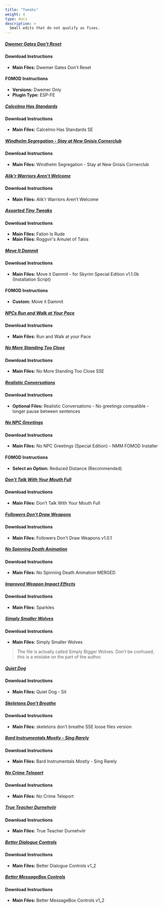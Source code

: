 ```yaml
---
title: "Tweaks"
weight: 4
type: docs
description: >
  Small edits that do not qualify as fixes.
---
```


##### [Dwemer Gates Don't Reset](https://www.nexusmods.com/skyrimspecialedition/mods/26331?tab=files)

#### Download Instructions

- **Main Files:** Dwemer Gates Don't Reset

#### FOMOD Instructions

- **Versions:** Dwemer Only
- **Plugin Type:** ESP-FE

##### [Calcelmo Has Standards](https://www.nexusmods.com/skyrimspecialedition/mods/26503?tab=files)

#### Download Instructions

- **Main Files:** Calcelmo Has Standards SE

##### [Windhelm Segregation - Stay at New Gnisis Cornerclub](https://www.nexusmods.com/skyrimspecialedition/mods/21181?tab=files)

#### Download Instructions

* **Main Files:** Windhelm Segregation - Stay at New Gnisis Cornerclub

##### [Alik’r Warriors Aren’t Welcome](https://www.nexusmods.com/skyrimspecialedition/mods/25384?tab=files)

#### Download Instructions

* **Main Files:** Alik’r Warriors Aren’t Welcome

##### [Assorted Tiny Tweaks](https://www.nexusmods.com/skyrimspecialedition/mods/43834?tab=files)

#### Download Instructions

* **Main Files:** Falion Is Rude
* **Main Files:** Roggvir's Amulet of Talos

##### [Move It Dammit](https://www.nexusmods.com/skyrimspecialedition/mods/752?tab=files)

#### Download Instructions

- **Main Files:** Move it Dammit - for Skyrim Special Edition v1.1.0b (Installation Script)

#### FOMOD Instructions

- **Custom:** Move it Dammit

##### [NPCs Run and Walk at Your Pace](https://www.nexusmods.com/skyrimspecialedition/mods/2482?tab=files)

#### Download Instructions

- **Main Files:** Run and Walk at your Pace

##### [No More Standing Too Close](https://www.nexusmods.com/skyrimspecialedition/mods/4784?tab=files)

#### Download Instructions

- **Main Files:** No More Standing Too Close SSE

##### [Realistic Conversations](https://www.nexusmods.com/skyrimspecialedition/mods/1717?tab=files)

#### Download Instructions

- **Optional Files:** Realistic Conversations - No greetings compatible - longer pause between sentences

##### [No NPC Greetings](https://www.nexusmods.com/skyrimspecialedition/mods/1044?tab=files)

#### Download Instructions

- **Main Files:** No NPC Greetings (Special Edition) - NMM FOMOD Installer

#### FOMOD Instructions

- **Select an Option:** Reduced Distance (Recommended)

##### [Don't Talk With Your Mouth Full](https://www.nexusmods.com/skyrimspecialedition/mods/17715?tab=files)

#### Download Instructions

- **Main Files:** Don’t Talk With Your Mouth Full

##### [Followers Don't Draw Weapons](https://www.nexusmods.com/skyrimspecialedition/mods/3870?tab=files)

#### Download Instructions

- **Main Files:** Followers Don't Draw Weapons v1.0.1

##### [No Spinning Death Animation](https://www.nexusmods.com/skyrimspecialedition/mods/1432?tab=files)

#### Download Instructions

- **Main Files:** No Spinning Death Animation MERGED

##### [Improved Weapon Impact Effects](https://www.nexusmods.com/skyrimspecialedition/mods/8936?tab=files)

#### Download Instructions

- **Main Files:** Sparkles

##### [Simply Smaller Wolves](https://www.nexusmods.com/skyrimspecialedition/mods/10935?tab=files)

#### Download Instructions

- **Main Files:** Simply Smaller Wolves

> The file is actually called Simply Bigger Wolves. Don’t be confused, this is a mistake on the part of the author.

##### [Quiet Dog](https://www.nexusmods.com/skyrimspecialedition/mods/6066?tab=files)

#### Download Instructions

- **Main Files:** Quiet Dog - Sit

##### [Skeletons Don't Breathe](https://www.nexusmods.com/skyrimspecialedition/mods/18542?tab=files)

#### Download Instructions

- **Main Files:** skeletons don’t breathe SSE loose files version

##### [Bard Instrumentals Mostly - Sing Rarely](https://www.nexusmods.com/skyrimspecialedition/mods/10927?tab=files)

#### Download Instructions

- **Main Files:** Bard Instrumentals Mostly - Sing Rarely

##### [No Crime Teleport](https://www.nexusmods.com/skyrimspecialedition/mods/13109?tab=files)

#### Download Instructions

- **Main Files:** No Crime Teleport

##### [True Teacher Durnehviir](https://www.nexusmods.com/skyrimspecialedition/mods/44969?tab=files)

#### Download Instructions

- **Main Files:** True Teacher Durnehviir

##### [Better Dialogue Controls](https://www.nexusmods.com/skyrimspecialedition/mods/1429?tab=files)

#### Download Instructions

- **Main Files:** Better Dialogue Controls v1_2

##### [Better MessageBox Controls](https://www.nexusmods.com/skyrimspecialedition/mods/1428?tab=files)

#### Download Instructions

- **Main Files:** Better MessageBox Controls v1_2
